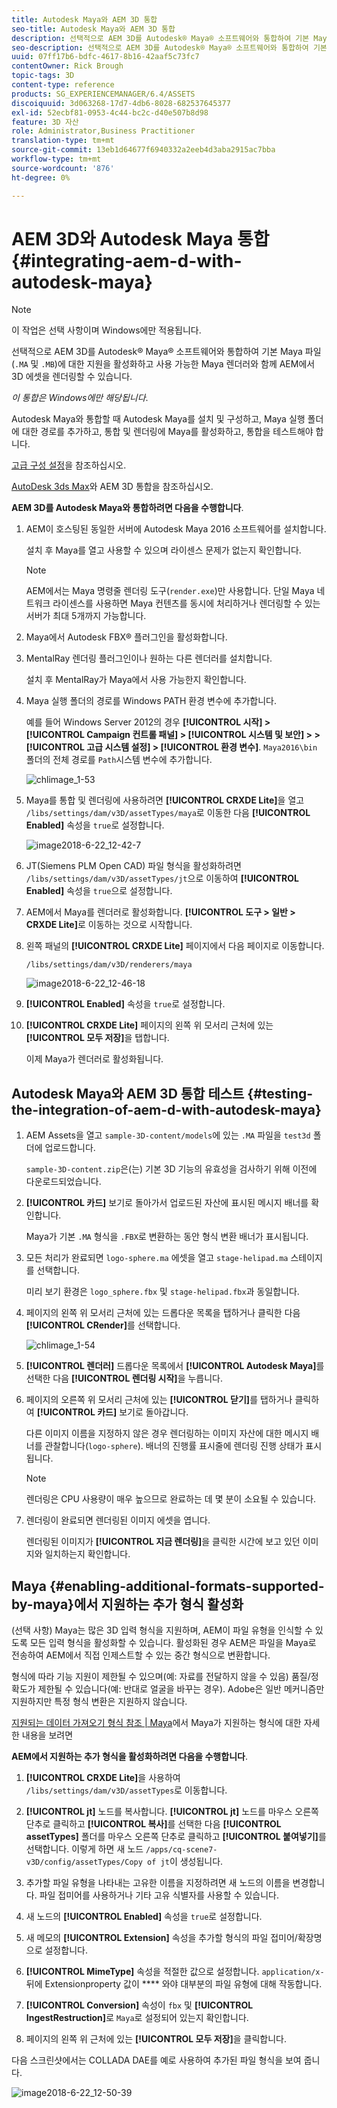 ```yaml
---
title: Autodesk Maya와 AEM 3D 통합
seo-title: Autodesk Maya와 AEM 3D 통합
description: 선택적으로 AEM 3D를 Autodesk® Maya® 소프트웨어와 통합하여 기본 Maya 파일(.MA 및 .MB)에 대한 지원을 활성화하고 사용 가능한 Maya 렌더러와 함께 AEM에서 3D 에셋을 렌더링할 수 있습니다.
seo-description: 선택적으로 AEM 3D를 Autodesk® Maya® 소프트웨어와 통합하여 기본 Maya 파일(.MA 및 .MB)에 대한 지원을 활성화하고 사용 가능한 Maya 렌더러와 함께 AEM에서 3D 에셋을 렌더링할 수 있습니다.
uuid: 07ff17b6-bdfc-4617-8b16-42aaf5c73fc7
contentOwner: Rick Brough
topic-tags: 3D
content-type: reference
products: SG_EXPERIENCEMANAGER/6.4/ASSETS
discoiquuid: 3d063268-17d7-4db6-8028-682537645377
exl-id: 52ecbf81-0953-4c44-bc2c-d40e507b8d98
feature: 3D 자산
role: Administrator,Business Practitioner
translation-type: tm+mt
source-git-commit: 13eb1d64677f6940332a2eeb4d3aba2915ac7bba
workflow-type: tm+mt
source-wordcount: '876'
ht-degree: 0%

---
```


# AEM 3D와 Autodesk Maya 통합 {#integrating-aem-d-with-autodesk-maya}

>[!NOTE]
>
>이 작업은 선택 사항이며 Windows에만 적용됩니다.

선택적으로 AEM 3D를 Autodesk® Maya® 소프트웨어와 통합하여 기본 Maya 파일(`.MA` 및 `.MB`)에 대한 지원을 활성화하고 사용 가능한 Maya 렌더러와 함께 AEM에서 3D 에셋을 렌더링할 수 있습니다.

*이 통합은 Windows에만 해당됩니다*.

Autodesk Maya와 통합할 때 Autodesk Maya를 설치 및 구성하고, Maya 실행 폴더에 대한 경로를 추가하고, 통합 및 렌더링에 Maya를 활성화하고, 통합을 테스트해야 합니다.

[고급 구성 설정](advanced-config-3d.md)을 참조하십시오.

[AutoDesk 3ds Max](integrating-aem-3d-with-autodesk-3ds-max.md)와 AEM 3D 통합을 참조하십시오.

**AEM 3D를 Autodesk Maya와 통합하려면 다음을 수행합니다**.

1. AEM이 호스팅된 동일한 서버에 Autodesk Maya 2016 소프트웨어를 설치합니다.

   설치 후 Maya를 열고 사용할 수 있으며 라이센스 문제가 없는지 확인합니다.

   >[!NOTE]
   >
   >AEM에서는 Maya 명령줄 렌더링 도구(`render.exe`)만 사용합니다. 단일 Maya 네트워크 라이센스를 사용하면 Maya 컨텐츠를 동시에 처리하거나 렌더링할 수 있는 서버가 최대 5개까지 가능합니다.

1. Maya에서 Autodesk FBX® 플러그인을 활성화합니다.
1. MentalRay 렌더링 플러그인이나 원하는 다른 렌더러를 설치합니다.

   설치 후 MentalRay가 Maya에서 사용 가능한지 확인합니다.

1. Maya 실행 폴더의 경로를 Windows PATH 환경 변수에 추가합니다.

   예를 들어 Windows Server 2012의 경우 **[!UICONTROL 시작] > [!UICONTROL Campaign 컨트롤 패널] > [!UICONTROL  시스템 및 보안] >  > [!UICONTROL 고급 시스템 설정] > [!UICONTROL 환경 변수]**. `Maya2016\bin` 폴더의 전체 경로를 `Path`시스템 변수에 추가합니다.

   ![chlimage_1-53](assets/chlimage_1-53.png)

1. Maya를 통합 및 렌더링에 사용하려면 **[!UICONTROL CRXDE Lite]**&#x200B;을 열고 `/libs/settings/dam/v3D/assetTypes/maya`로 이동한 다음 **[!UICONTROL Enabled]** 속성을 `true`로 설정합니다.

   ![image2018-6-22_12-42-7](assets/image2018-6-22_12-42-7.png)

1. JT(Siemens PLM Open CAD) 파일 형식을 활성화하려면 `/libs/settings/dam/v3D/assetTypes/jt`으로 이동하여 **[!UICONTROL Enabled]** 속성을 `true`으로 설정합니다.
1. AEM에서 Maya를 렌더러로 활성화합니다. **[!UICONTROL 도구 > 일반 > CRXDE Lite]**&#x200B;로 이동하는 것으로 시작합니다.
1. 왼쪽 패널의 **[!UICONTROL CRXDE Lite]** 페이지에서 다음 페이지로 이동합니다.

   `/libs/settings/dam/v3D/renderers/maya`

   ![image2018-6-22_12-46-18](assets/image2018-6-22_12-46-18.png)

1. **[!UICONTROL Enabled]** 속성을 `true`로 설정합니다.

1. **[!UICONTROL CRXDE Lite]** 페이지의 왼쪽 위 모서리 근처에 있는 **[!UICONTROL 모두 저장]**&#x200B;을 탭합니다.

   이제 Maya가 렌더러로 활성화됩니다.

## Autodesk Maya와 AEM 3D 통합 테스트 {#testing-the-integration-of-aem-d-with-autodesk-maya}

1. AEM Assets을 열고 `sample-3D-content/models`에 있는 `.MA` 파일을 `test3d` 폴더에 업로드합니다.

   `sample-3D-content.zip`은(는) 기본 3D 기능의 유효성을 검사하기 위해 이전에 다운로드되었습니다.

1. **[!UICONTROL 카드]** 보기로 돌아가서 업로드된 자산에 표시된 메시지 배너를 확인합니다.

   Maya가 기본 `.MA` 형식을 `.FBX`로 변환하는 동안 형식 변환 배너가 표시됩니다.

1. 모든 처리가 완료되면 `logo-sphere.ma` 에셋을 열고 `stage-helipad.ma` 스테이지를 선택합니다.

   미리 보기 환경은 `logo_sphere.fbx` 및 `stage-helipad.fbx`과 동일합니다.

1. 페이지의 왼쪽 위 모서리 근처에 있는 드롭다운 목록을 탭하거나 클릭한 다음 **[!UICONTROL CRender]**&#x200B;를 선택합니다.

   ![chlimage_1-54](assets/chlimage_1-54.png)

1. **[!UICONTROL 렌더러]** 드롭다운 목록에서 **[!UICONTROL Autodesk Maya]**&#x200B;를 선택한 다음 **[!UICONTROL 렌더링 시작]**&#x200B;을 누릅니다.
1. 페이지의 오른쪽 위 모서리 근처에 있는 **[!UICONTROL 닫기]**&#x200B;를 탭하거나 클릭하여 **[!UICONTROL 카드]** 보기로 돌아갑니다.

   다른 이미지 이름을 지정하지 않은 경우 렌더링하는 이미지 자산에 대한 메시지 배너를 관찰합니다(`logo-sphere`). 배너의 진행률 표시줄에 렌더링 진행 상태가 표시됩니다.

   >[!NOTE]
   >
   >렌더링은 CPU 사용량이 매우 높으므로 완료하는 데 몇 분이 소요될 수 있습니다.

1. 렌더링이 완료되면 렌더링된 이미지 에셋을 엽니다.

   렌더링된 이미지가 **[!UICONTROL 지금 렌더링]**&#x200B;을 클릭한 시간에 보고 있던 이미지와 일치하는지 확인합니다.

## Maya {#enabling-additional-formats-supported-by-maya}에서 지원하는 추가 형식 활성화

(선택 사항) Maya는 많은 3D 입력 형식을 지원하며, AEM이 파일 유형을 인식할 수 있도록 모든 입력 형식을 활성화할 수 있습니다. 활성화된 경우 AEM은 파일을 Maya로 전송하여 AEM에서 직접 인제스트할 수 있는 중간 형식으로 변환합니다.

형식에 따라 기능 지원이 제한될 수 있으며(예: 자료를 전달하지 않을 수 있음) 품질/정확도가 제한될 수 있습니다(예: 반대로 얼굴을 바꾸는 경우). Adobe은 일반 메커니즘만 지원하지만 특정 형식 변환은 지원하지 않습니다.

[지원되는 데이터 가져오기 형식 참조 | Maya](https://knowledge.autodesk.com/support/maya/learn-explore/caas/CloudHelp/cloudhelp/2016/ENU/Maya/files/GUID-69BC066D-D4D8-4B12-900C-CF42E798A5D6-htm.html)에서 Maya가 지원하는 형식에 대한 자세한 내용을 보려면

**AEM에서 지원하는 추가 형식을 활성화하려면 다음을 수행합니다**.

1. **[!UICONTROL CRXDE Lite]**&#x200B;을 사용하여 `/libs/settings/dam/v3D/assetTypes`로 이동합니다.
1. **[!UICONTROL jt]** 노드를 복사합니다. **[!UICONTROL jt]** 노드를 마우스 오른쪽 단추로 클릭하고 **[!UICONTROL 복사]**&#x200B;를 선택한 다음 **[!UICONTROL assetTypes]** 폴더를 마우스 오른쪽 단추로 클릭하고 **[!UICONTROL 붙여넣기]**&#x200B;를 선택합니다. 이렇게 하면 새 노드 `/apps/cq-scene7-v3D/config/assetTypes/Copy of jt`이 생성됩니다.
1. 추가할 파일 유형을 나타내는 고유한 이름을 지정하려면 새 노드의 이름을 변경합니다. 파일 접미어를 사용하거나 기타 고유 식별자를 사용할 수 있습니다.

1. 새 노드의 **[!UICONTROL Enabled]** 속성을 `true`로 설정합니다.

1. 새 메모의 **[!UICONTROL Extension]** 속성을 추가할 형식의 파일 접미어/확장명으로 설정합니다.
1. **[!UICONTROL MimeType]** 속성을 적절한 값으로 설정합니다. `application/x-` 뒤에 Extensionproperty 값이  **** 와야 대부분의 파일 유형에 대해 작동합니다.
1. **[!UICONTROL Conversion]** 속성이 `fbx` 및 **[!UICONTROL IngestRestruction]**&#x200B;로 `Maya`로 설정되어 있는지 확인합니다.
1. 페이지의 왼쪽 위 근처에 있는 **[!UICONTROL 모두 저장]**&#x200B;을 클릭합니다.

다음 스크린샷에서는 COLLADA DAE를 예로 사용하여 추가된 파일 형식을 보여 줍니다.

![image2018-6-22_12-50-39](assets/image2018-6-22_12-50-39.png)
